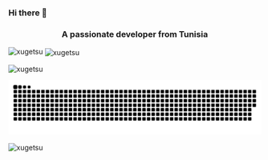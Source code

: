### Hi there 👋

<!--
**xugetsu/xugetsu** is a ✨ _special_ ✨ repository because its `README.md` (this file) appears on your GitHub profile.

Here are some ideas to get you started:

- 🔭 I’m currently working on ...
- 🌱 I’m currently learning ...
- 👯 I’m looking to collaborate on ...
- 🤔 I’m looking for help with ...
- 💬 Ask me about ...
- 📫 How to reach me: ...
- 😄 Pronouns: ...
- ⚡ Fun fact: ...
-->

<h3 align="center">A passionate developer from Tunisia</h3>


<p><img align="left" src="https://github-readme-stats.vercel.app/api/top-langs?username=xugetsu&show_icons=true&locale=en&layout=compact" alt="xugetsu" /></p>

<p>&nbsp;<img align="center" src="https://github-readme-stats.vercel.app/api?username=xugetsu&show_icons=true&locale=en" alt="xugetsu" /></p>

<p><img align="center" src="https://github-readme-streak-stats.herokuapp.com/?user=xugetsu&" alt="xugetsu" /></p>

 ![Snake animation](https://github.com/xugetsu/xugetsu/blob/output/github-contribution-grid-snake.svg)


<p align="left"> <img src="https://komarev.com/ghpvc/?username=xugetsu&label=Profile%20views&color=0e75b6&style=flat" alt="xugetsu" /> </p>

